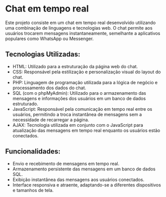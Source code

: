 # Chat em tempo real
Este projeto consiste em um chat em tempo real desenvolvido utilizando uma combinação de linguagens e tecnologias web. O chat permite aos usuários trocarem mensagens instantaneamente, semelhante a aplicativos populares como WhatsApp ou Messenger.

## Tecnologias Utilizadas:

- HTML: Utilizado para a estruturação da página web do chat.
- CSS: Responsável pela estilização e personalização visual do layout do chat.
- PHP: Linguagem de programação utilizada para a lógica de negócio e processamento dos dados do chat.
- SQL (com o phpMyAdmin): Utilizado para o armazenamento das mensagens e informações dos usuários em um banco de dados estruturado.
- JavaScript: Responsável pela comunicação em tempo real entre os usuários, permitindo a troca instantânea de mensagens sem a necessidade de recarregar a página.
- AJAX: Tecnologia utilizada em conjunto com o JavaScript para atualização das mensagens em tempo real enquanto os usuários estão conectados.

## Funcionalidades:

- Envio e recebimento de mensagens em tempo real.
- Armazenamento persistente das mensagens em um banco de dados SQL.
- Exibição instantânea das mensagens aos usuários conectados.
- Interface responsiva e atraente, adaptando-se a diferentes dispositivos e tamanhos de tela.
